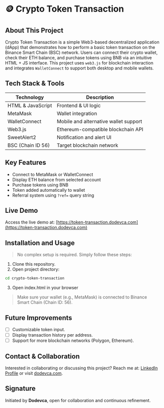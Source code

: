 # 🪙 Crypto Token Transaction

## About This Project

Crypto Token Transaction is a simple Web3-based decentralized application (dApp) that demonstrates how to perform a basic token transaction on the Binance Smart Chain (BSC) network. Users can connect their crypto wallet, check their ETH balance, and purchase tokens using BNB via an intuitive HTML + JS interface. This project uses `web3.js` for blockchain interaction and integrates `WalletConnect` to support both desktop and mobile wallets.

## Tech Stack & Tools
| Technology       | Description                          |
|------------------|--------------------------------------|
| HTML & JavaScript | Frontend & UI logic                 |
| MetaMask         | Wallet integration                   |
| WalletConnect    | Mobile and alternative wallet support|
| Web3.js          | Ethereum-compatible blockchain API   |
| SweetAlert2      | Notification and alert UI            |
| BSC (Chain ID 56)| Target blockchain network            |

## Key Features
- Connect to MetaMask or WalletConnect
- Display ETH balance from selected account
- Purchase tokens using BNB
- Token added automatically to wallet
- Referral system using `?ref=` query string

## Live Demo
Access the live demo at: [https://token-transaction.dodevca.com](https://token-transaction.dodevca.com)

## Installation and Usage
> No complex setup is required. Simply follow these steps:

1. Clone this repository.
2. Open project directory:
```bash
cd crypto-token-transaction
```
3. Open index.html in your browser

> Make sure your wallet (e.g., MetaMask) is connected to Binance Smart Chain (Chain ID: 56).

## Future Improvements
- [ ] Customizable token input.
- [ ] Display transaction history per address.
- [ ] Support for more blockchain networks (Polygon, Ethereum).

## Contact & Collaboration
Interested in collaborating or discussing this project?
Reach me at: [LinkedIn Profile](https://linkedin.com/in/dodevca) or visit [dodevca.com](https://dodevca.com).

## Signature
Initiated by **Dodevca**, open for collaboration and continuous refinement.
